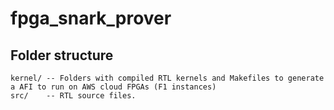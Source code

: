 fpga_snark_prover
======================


## Folder structure

```
kernel/ -- Folders with compiled RTL kernels and Makefiles to generate a AFI to run on AWS cloud FPGAs (F1 instances)
src/    -- RTL source files.
```


